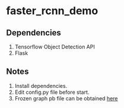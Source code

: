 # faster_rcnn_demo

## Dependencies
1. Tensorflow Object Detection API
2. Flask

## Notes
1. Install dependencies.
2. Edit config.py file before start.
3. Frozen graph pb file can be obtained [here](https://drive.google.com/open?id=1R285sbTQl4_UOT0sWnSmbqWRwYjo8Pe-)
